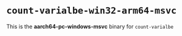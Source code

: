 # `count-varialbe-win32-arm64-msvc`

This is the **aarch64-pc-windows-msvc** binary for `count-varialbe`
